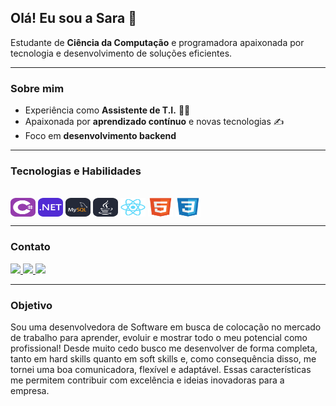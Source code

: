 ## Olá! Eu sou a Sara 👋  
Estudante de **Ciência da Computação** e programadora apaixonada por tecnologia e desenvolvimento de soluções eficientes.

---

### Sobre mim
- Experiência como **Assistente de T.I.** 👩‍💻  
- Apaixonada por **aprendizado contínuo** e novas tecnologias ✍  
- Foco em **desenvolvimento backend**  

---

### Tecnologias e Habilidades
<div style="display: inline_block"><br>
  <img align="center" alt="C#" height="30" width="40" src="https://github.com/tandpfun/skill-icons/blob/main/icons/CS.svg">
  <img align="center" alt=".NET" height="30" width="40" src="https://github.com/tandpfun/skill-icons/blob/main/icons/DotNet.svg">
  <img align="center" alt="MySQL" height="30" width="40" src="https://github.com/tandpfun/skill-icons/blob/main/icons/MySQL-Dark.svg">
  <img align="center" alt="Java" height="30" width="40" src="https://github.com/tandpfun/skill-icons/blob/main/icons/Java-Dark.svg">
  <img align="center" alt="React" height="30" width="40" src="https://raw.githubusercontent.com/devicons/devicon/master/icons/react/react-original.svg">
  <img align="center" alt="HTML5" height="30" width="40" src="https://raw.githubusercontent.com/devicons/devicon/master/icons/html5/html5-original.svg">
  <img align="center" alt="CSS3" height="30" width="40" src="https://raw.githubusercontent.com/devicons/devicon/master/icons/css3/css3-original.svg">
</div>

---

### Contato
<div> 
  <a href="https://instagram.com/sara_miranda03" target="_blank">
    <img src="https://img.shields.io/badge/-Instagram-%23E4405F?style=for-the-badge&logo=instagram&logoColor=white">
  </a>
  <a href="mailto:saramiranda201814@gmail.com">
    <img src="https://img.shields.io/badge/-Gmail-%23333?style=for-the-badge&logo=gmail&logoColor=white">
  </a>
  <a href="https://www.linkedin.com/in/sara-miranda-santos-b0a8211ab/" target="_blank">
    <img src="https://img.shields.io/badge/-LinkedIn-%230077B5?style=for-the-badge&logo=linkedin&logoColor=white">
  </a> 
</div>

---

### Objetivo
Sou uma desenvolvedora de Software em busca de colocação no mercado de trabalho para aprender, evoluir e mostrar todo o meu potencial como profissional! Desde muito cedo busco me desenvolver de forma completa, tanto em hard skills quanto em soft skills e, como consequência disso, me tornei uma boa comunicadora, flexível e adaptável. Essas características me permitem contribuir com excelência e ideias inovadoras para a empresa.


